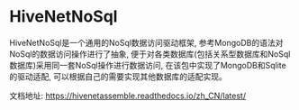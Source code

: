 # HiveNetNoSql

HiveNetNoSql是一个通用的NoSql数据访问驱动框架, 参考MongoDB的语法对NoSql的数据访问操作进行了抽象, 便于对各类数据库(包括关系型数据库和NoSql数据库)采用同一套NoSql操作进行数据访问, 在该包中实现了MongoDB和Sqlite的驱动适配, 可以根据自己的需要实现其他数据库的适配实现。

文档地址: https://hivenetassemble.readthedocs.io/zh_CN/latest/

